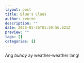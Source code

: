 ```yaml
---
layout: post
title: Blue's Clues
author: renren
description: ""
date: 2025-05-26T03:59:56.521Z
preview: ""
tags: []
categories: []
---
```

Ang <em>buhay</em> ay weather-weather lang!